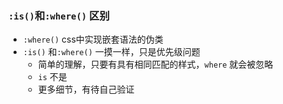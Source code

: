 ### `:is()`和`:where()` 区别

- `:where()` css中实现嵌套语法的伪类
- `:is()` 和`:where()` 一摸一样，只是优先级问题
  - 简单的理解，只要有具有相同匹配的样式，`where` 就会被忽略
  - `is` 不是
  - 更多细节，有待自己验证
